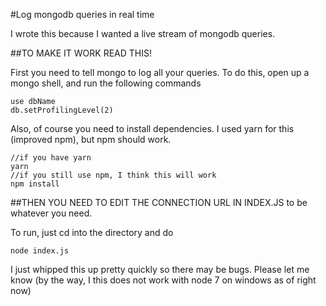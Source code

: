 #Log mongodb queries in real time

I wrote this because I wanted a live stream of mongodb queries.

##TO MAKE IT WORK READ THIS!

First you need to tell mongo to log all your queries.
To do this, open up a mongo shell, and run the following commands
```
use dbName
db.setProfilingLevel(2)
```

Also, of course you need to install dependencies.  I used yarn for this (improved npm), but npm should work.

```
//if you have yarn
yarn
//if you still use npm, I think this will work
npm install
```

##THEN YOU NEED TO EDIT THE CONNECTION URL IN INDEX.JS to be whatever you need.

To run, just cd into the directory and do

```
node index.js
```

I just whipped this up pretty quickly so there may be bugs.  Please let me know (by the way, I this does not work with node 7 on windows as of right now)